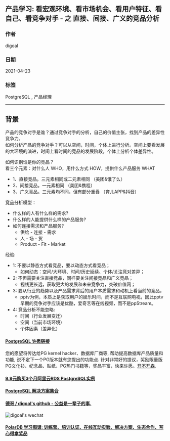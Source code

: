 ## 产品学习: 看宏观环境、看市场机会、看用户特征、看自己、看竞争对手 - 之 直接、间接、广义的竞品分析  
    
### 作者    
digoal    
    
### 日期    
2021-04-23     
    
### 标签    
PostgreSQL , 产品经理      
    
----    
    
## 背景    
  
产品的竞争对手是谁？通过竞争对手的分析，自己的价值主张，找到产品的差异性竞争力。  
如何分析产品的竞争对手？可以从空间，时间，个体上进行分析。空间上要看发展的大环境的演进，时间上看时间的竞品的发展阶段，个体上分析个体差异性。  
   
    
如何识别谁是你的竞品？  
看三个元素：对什么人 WHO，用什么方式 HOW，提供什么产品服务 WHAT  
- 1、直接竞品。三元素相同或二元素相同  （美团&饿了么）  
- 2、间接竞品。一元素相同    （美团&携程）  
- 3、广义竞品。三元素均不同，但有部分重叠    （育儿APP&抖音）  
  
竞品分析模型：  
- 什么样的人有什么样的需求?  
- 什么样的人能提供什么样的产品服务?  
- 如何连接需求和产品服务?  
    - 供给 - 连接 - 需求  
    - 人 - 场 - 货  
    - Product - Fit - Market  
  
  
经验:   
- 1: 不要以静态方式看竞品，要以动态方式看竞品；  
    - 如何动态：空间/大环境、时间/历史延续、个体/关注竞对差异；  
- 2: 不但需要关注直接竞品，同样要关注间接竞品和广义竞品；  
    - 视线更长远，获取更大的发展和未来竞争力，突破价值网；  
- 3: 要从行业的趋势以及产品需求背后的用户本质需求和动机上看当前的竞品，  
    - pptv为例，本质上是获取用户的娱乐时间，而不是互联网电视，因此pptv早期的竞争对手应该是优酷，爱奇艺等在线视频，而不是ppStream。  
- 4: 竞品分析不能忽略:   
    - 时间（行业发展变迁）  
    - 空间（当前市场环境）  
    - 个体因素（差异化）  
  
  
  
  
  
#### [PostgreSQL 许愿链接](https://github.com/digoal/blog/issues/76 "269ac3d1c492e938c0191101c7238216")
您的愿望将传达给PG kernel hacker、数据库厂商等, 帮助提高数据库产品质量和功能, 说不定下一个PG版本就有您提出的功能点. 针对非常好的提议，奖励限量版PG文化衫、纪念品、贴纸、PG热门书籍等，奖品丰富，快来许愿。[开不开森](https://github.com/digoal/blog/issues/76 "269ac3d1c492e938c0191101c7238216").  
  
  
#### [9.9元购买3个月阿里云RDS PostgreSQL实例](https://www.aliyun.com/database/postgresqlactivity "57258f76c37864c6e6d23383d05714ea")
  
  
#### [PostgreSQL 解决方案集合](https://yq.aliyun.com/topic/118 "40cff096e9ed7122c512b35d8561d9c8")
  
  
#### [德哥 / digoal's github - 公益是一辈子的事.](https://github.com/digoal/blog/blob/master/README.md "22709685feb7cab07d30f30387f0a9ae")
  
  
![digoal's wechat](../pic/digoal_weixin.jpg "f7ad92eeba24523fd47a6e1a0e691b59")
  
  
#### [PolarDB 学习图谱: 训练营、培训认证、在线互动实验、解决方案、生态合作、写心得拿奖品](https://www.aliyun.com/database/openpolardb/activity "8642f60e04ed0c814bf9cb9677976bd4")
  
